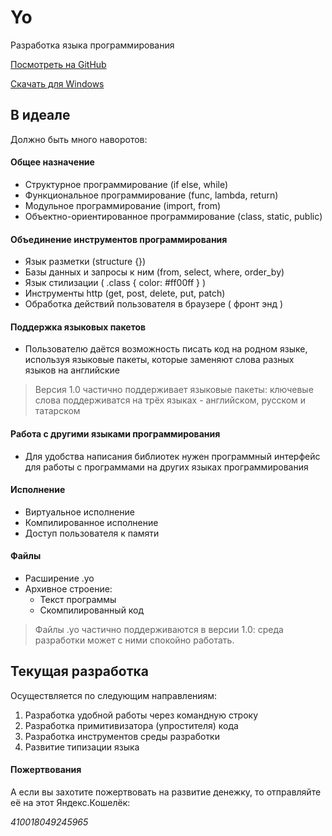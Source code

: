 # Yo
Разработка языка программирования

[Посмотреть на GitHub](https://github.com/PenzaStreetGames/Yo)

[Скачать для Windows](https://github.com/PenzaStreetGames/Yo/releases)

## В идеале
Должно быть много наворотов:

#### Общее назначение
* Структурное программирование (if else, while)
* Функциональное программирование (func, lambda, return)
* Модульное программирование (import, from)
* Объектно-ориентированное программирование (class, static, public)

#### Объединение инструментов программирования
* Язык разметки (structure {})
* Базы данных и запросы к ним (from, select, where, order_by)
* Язык стилизации ( .class { color: #ff00ff } )
* Инструменты http (get, post, delete, put, patch)
* Обработка действий пользователя в браузере ( фронт энд )

#### Поддержка языковых пакетов
* Пользователю даётся возможность писать код на родном языке, 
используя языковые пакеты, которые заменяют слова
разных языков на английские
> Версия 1.0 частично поддерживает языковые пакеты: ключевые слова поддерживатся
на трёх языках - английском, русском и татарском

#### Работа с другими языками программирования
* Для удобства написания библиотек нужен программный интерфейс для 
работы с программами на других языках программирования

#### Исполнение
* Виртуальное исполнение
* Компилированное исполнение
* Доступ пользователя к памяти

#### Файлы
* Расширение .yo
* Архивное строение:
   * Текст программы
   * Скомпилированный код
> Файлы .yo частично поддерживаются в версии 1.0: среда разработки может с ними
спокойно работать.

## Текущая разработка 
Осуществляется по следующим направлениям:
1. Разработка удобной работы через командную строку
2. Разработка примитивизатора (упростителя) кода
3. Разработка инструментов среды разработки
4. Развитие типизации языка

#### Пожертвования
А если вы захотите пожертвовать на развитие денежку, то отправляйте её на этот
Яндекс.Кошелёк:

*410018049245965*
